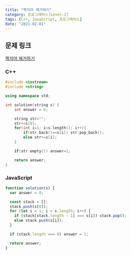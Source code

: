 ```yaml
---
title: "짝지어 제거하기"
category: 프로그래머스[Level-2]
tags: [C++, JavaScript, 프로그래머스]
date: "2021-02-01"
---
```


## 문제 링크

[짝지어 제거하기](https://programmers.co.kr/learn/courses/30/lessons/12973)

### C++

```cpp
#include <iostream>
#include <string>

using namespace std;

int solution(string s) {
    int answer = 0;

    string str="";
    str+=s[0];
    for(int i=1; i<s.length(); i++){
        if(str.back()==s[i]) str.pop_back();
        else str+=s[i];
    }

    if(str.empty()) answer=1;

    return answer;
}
```

### JavaScript

```js
function solution(s) {
  var answer = 0;

  const stack = [];
  stack.push(s[0]);
  for (let i = 1; i < s.length; i++) {
    if (stack[stack.length - 1] === s[i]) stack.pop();
    else stack.push(s[i]);
  }

  if (stack.length === 0) answer = 1;

  return answer;
}
```
